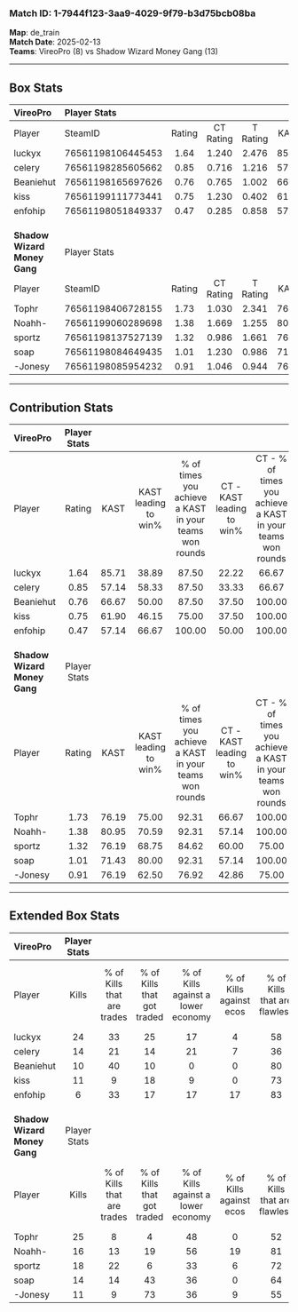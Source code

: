 ### Match ID: 1-7944f123-3aa9-4029-9f79-b3d75bcb08ba  
**Map**: de_train  
**Match Date**: 2025-02-13  
**Teams**: VireoPro (8) vs Shadow Wizard Money Gang (13)  

---  

## Box Stats  

| **VireoPro**                 | Player Stats      |        |           |          |       |       |       |         |        |      |     |
| :- | :- | :-: | :-: | :-: | :-: | :-: | :-: | :-: | :-: | :-: | :-: |
| Player                       | SteamID           | Rating | CT Rating | T Rating | KAST  |  ADR  | Kills | Assists | Deaths | K/D  | HS% |
| luckyx                       | 76561198106445453 |  1.64  |   1.240   |  2.476   | 85.71 | 120.2 |  24   |    3    |   17   | 1.41 | 45  |
| celery                       | 76561198285605662 |  0.85  |   0.716   |  1.216   | 57.14 | 64.1  |  14   |    0    |   16   | 0.88 | 50  |
| Beaniehut                    | 76561198165697626 |  0.76  |   0.765   |  1.002   | 66.67 | 71.5  |  10   |    7    |   18   | 0.56 | 50  |
| kiss                         | 76561199111773441 |  0.75  |   1.230   |  0.402   | 61.90 | 66.8  |  11   |    5    |   18   | 0.61 | 54  |
| enfohip                      | 76561198051849337 |  0.47  |   0.285   |  0.858   | 57.14 | 34.5  |   6   |    4    |   15   | 0.40 | 66  |
|                              |                   |        |           |          |       |       |       |         |        |      |     |
|                              |                   |        |           |          |       |       |       |         |        |      |     |
|                              |                   |        |           |          |       |       |       |         |        |      |     |
| **Shadow Wizard Money Gang** | Player Stats      |        |           |          |       |       |       |         |        |      |     |
| Player                       | SteamID           | Rating | CT Rating | T Rating | KAST  |  ADR  | Kills | Assists | Deaths | K/D  | HS% |
| Tophr                        | 76561198406728155 |  1.73  |   1.030   |  2.341   | 76.19 | 117.4 |  25   |    2    |   12   | 2.08 | 64  |
| Noahh-                       | 76561199060289698 |  1.38  |   1.669   |  1.255   | 80.95 | 92.1  |  16   |    6    |   10   | 1.60 | 62  |
| sportz                       | 76561198137527139 |  1.32  |   0.986   |  1.661   | 76.19 | 72.7  |  18   |    2    |   11   | 1.64 | 38  |
| soap                         | 76561198084649435 |  1.01  |   1.230   |  0.986   | 71.43 | 74.0  |  14   |    4    |   16   | 0.88 | 57  |
| -Jonesy                      | 76561198085954232 |  0.91  |   1.046   |  0.944   | 76.19 | 67.3  |  11   |    6    |   16   | 0.69 | 54  |
---  

## Contribution Stats  

| **VireoPro**                 | Player Stats |       |                      |                                                        |                           |                                                             |                          |                                                            |
| :- | :-: | :-: | :-: | :-: | :-: | :-: | :-: | :-: |
| Player                       |    Rating    | KAST  | KAST leading to win% | % of times you achieve a KAST in your teams won rounds | CT - KAST leading to win% | CT - % of times you achieve a KAST in your teams won rounds | T - KAST leading to win% | T - % of times you achieve a KAST in your teams won rounds |
| luckyx                       |     1.64     | 85.71 |        38.89         |                         87.50                          |           22.22           |                            66.67                            |          55.56           |                           100.00                           |
| celery                       |     0.85     | 57.14 |        58.33         |                         87.50                          |           33.33           |                            66.67                            |          83.33           |                           100.00                           |
| Beaniehut                    |     0.76     | 66.67 |        50.00         |                         87.50                          |           37.50           |                           100.00                            |          66.67           |                           80.00                            |
| kiss                         |     0.75     | 61.90 |        46.15         |                         75.00                          |           37.50           |                           100.00                            |          60.00           |                           60.00                            |
| enfohip                      |     0.47     | 57.14 |        66.67         |                         100.00                         |           50.00           |                           100.00                            |          83.33           |                           100.00                           |
|                              |              |       |                      |                                                        |                           |                                                             |                          |                                                            |
|                              |              |       |                      |                                                        |                           |                                                             |                          |                                                            |
|                              |              |       |                      |                                                        |                           |                                                             |                          |                                                            |
| **Shadow Wizard Money Gang** | Player Stats |       |                      |                                                        |                           |                                                             |                          |                                                            |
| Player                       |    Rating    | KAST  | KAST leading to win% | % of times you achieve a KAST in your teams won rounds | CT - KAST leading to win% | CT - % of times you achieve a KAST in your teams won rounds | T - KAST leading to win% | T - % of times you achieve a KAST in your teams won rounds |
| Tophr                        |     1.73     | 76.19 |        75.00         |                         92.31                          |           66.67           |                           100.00                            |          80.00           |                           88.89                            |
| Noahh-                       |     1.38     | 80.95 |        70.59         |                         92.31                          |           57.14           |                           100.00                            |          80.00           |                           88.89                            |
| sportz                       |     1.32     | 76.19 |        68.75         |                         84.62                          |           60.00           |                            75.00                            |          72.73           |                           88.89                            |
| soap                         |     1.01     | 71.43 |        80.00         |                         92.31                          |           57.14           |                           100.00                            |          100.00          |                           88.89                            |
| -Jonesy                      |     0.91     | 76.19 |        62.50         |                         76.92                          |           42.86           |                            75.00                            |          77.78           |                           77.78                            |
---  

## Extended Box Stats  

| **VireoPro**                 | Player Stats |                            |                            |                                    |                         |                              |                                 |        |                             |                                     |                          |                               |                            |
| :- | :-: | :-: | :-: | :-: | :-: | :-: | :-: | :-: | :-: | :-: | :-: | :-: | :-: |
| Player                       |    Kills     | % of Kills that are trades | % of Kills that got traded | % of Kills against a lower economy | % of Kills against ecos | % of Kills that are flawless | % of Kills that are close duels | Deaths | % of Deaths that get traded | % of Deaths against a lower economy | % of Deaths against ecos | % of Deaths that are flawless | % of Deaths that are close |
| luckyx                       |      24      |             33             |             25             |                 17                 |            4            |              58              |                4                |   17   |             29              |                 12                  |            6             |              71               |             6              |
| celery                       |      14      |             21             |             14             |                 21                 |            7            |              36              |                0                |   16   |             19              |                  6                  |            0             |              69               |             6              |
| Beaniehut                    |      10      |             40             |             10             |                 0                  |            0            |              80              |                0                |   18   |             22              |                 11                  |            6             |              56               |             6              |
| kiss                         |      11      |             9              |             18             |                 9                  |            0            |              73              |                0                |   18   |             28              |                 11                  |            0             |              67               |             17             |
| enfohip                      |      6       |             33             |             17             |                 17                 |           17            |              83              |                0                |   15   |             13              |                  7                  |            0             |              60               |             7              |
|                              |              |                            |                            |                                    |                         |                              |                                 |        |                             |                                     |                          |                               |                            |
|                              |              |                            |                            |                                    |                         |                              |                                 |        |                             |                                     |                          |                               |                            |
|                              |              |                            |                            |                                    |                         |                              |                                 |        |                             |                                     |                          |                               |                            |
| **Shadow Wizard Money Gang** | Player Stats |                            |                            |                                    |                         |                              |                                 |        |                             |                                     |                          |                               |                            |
| Player                       |    Kills     | % of Kills that are trades | % of Kills that got traded | % of Kills against a lower economy | % of Kills against ecos | % of Kills that are flawless | % of Kills that are close duels | Deaths | % of Deaths that get traded | % of Deaths against a lower economy | % of Deaths against ecos | % of Deaths that are flawless | % of Deaths that are close |
| Tophr                        |      25      |             8              |             4              |                 48                 |            0            |              52              |                8                |   12   |             17              |                 33                  |            8             |              58               |             0              |
| Noahh-                       |      16      |             13             |             19             |                 56                 |           19            |              81              |               13                |   10   |             20              |                 40                  |            0             |              50               |             0              |
| sportz                       |      18      |             22             |             6              |                 33                 |            6            |              72              |                0                |   11   |             18              |                 45                  |            9             |              64               |             9              |
| soap                         |      14      |             14             |             43             |                 36                 |            0            |              64              |                7                |   16   |             19              |                 38                  |            6             |              69               |             0              |
| -Jonesy                      |      11      |             9              |             73             |                 36                 |            9            |              55              |               18                |   16   |             19              |                 31                  |            0             |              63               |             0              |

